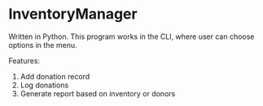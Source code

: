 # InventoryManager

Written in Python. 
This program works in the CLI, where user can choose options in the menu. 

Features:
1. Add donation record
2. Log donations
3. Generate report based on inventory or donors

